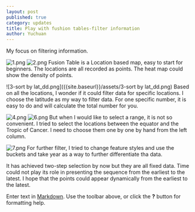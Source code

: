 ```yaml
---
layout: post
published: true
category: updates
title: Play with fushion tables-filter information
author: Yuchuan
---
```

My focus on filtering information.

![1.png]({{site.baseurl}}/assets/1.png)
![2.png]({{site.baseurl}}/assets/2.png)
Fusion Table is a Location based map, easy to start for beginners. The locations are all recorded as points. The heat map could show the density of points.


![3-sort by lat_dd.png]({{site.baseurl}}/assets/3-sort by lat_dd.png)
Based on all the locations, I wonder if it could filter data for specific locations. I choose the latitude as my way to filter data. For one specific number, it is easy to do and will calculate the total number for you.


![4.png]({{site.baseurl}}/assets/4.png)
![6.png]({{site.baseurl}}/assets/6.png)
But when I would like to select a range, it is not so convenient. I tried to select the locations between the equator and the Tropic of Cancer. I need to choose them one by one by hand from the left column.


![7.png]({{site.baseurl}}/assets/7.png)
For further filter, I tried to change feature styles and use the buckets and take year as a way to further differentiate tha data.


It has achieved two-step selection by now but they are all fixed data. Time could not play its role in presenting the sequence from the earliest to the latest. I hope that the points could appear dynamically from the earliest to the latest.

Enter text in [Markdown](http://daringfireball.net/projects/markdown/). Use the toolbar above, or click the **?** button for formatting help.
